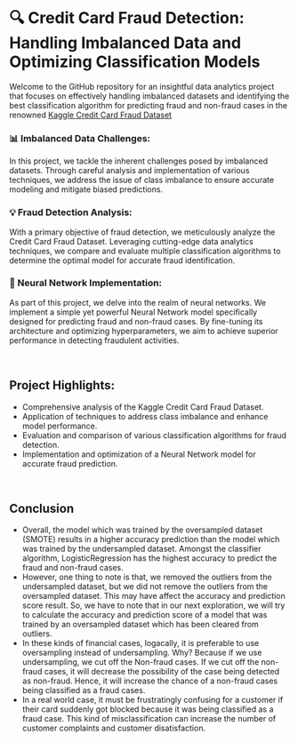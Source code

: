 # 🔍 Credit Card Fraud Detection: Handling Imbalanced Data and Optimizing Classification Models

Welcome to the GitHub repository for an insightful data analytics project that focuses on effectively handling imbalanced datasets and identifying the best classification algorithm for predicting fraud and non-fraud cases in the renowned [Kaggle Credit Card Fraud Dataset](https://www.kaggle.com/datasets/mlg-ulb/creditcardfraud)

### 📊 Imbalanced Data Challenges:
In this project, we tackle the inherent challenges posed by imbalanced datasets. Through careful analysis and implementation of various techniques, we address the issue of class imbalance to ensure accurate modeling and mitigate biased predictions.

### 💡 Fraud Detection Analysis:
With a primary objective of fraud detection, we meticulously analyze the Credit Card Fraud Dataset. Leveraging cutting-edge data analytics techniques, we compare and evaluate multiple classification algorithms to determine the optimal model for accurate fraud identification.

### 🧠 Neural Network Implementation:
As part of this project, we delve into the realm of neural networks. We implement a simple yet powerful Neural Network model specifically designed for predicting fraud and non-fraud cases. By fine-tuning its architecture and optimizing hyperparameters, we aim to achieve superior performance in detecting fraudulent activities.

&nbsp;

## Project Highlights:

* Comprehensive analysis of the Kaggle Credit Card Fraud Dataset.
* Application of techniques to address class imbalance and enhance model performance.
* Evaluation and comparison of various classification algorithms for fraud detection.
* Implementation and optimization of a Neural Network model for accurate fraud prediction.

&nbsp;

## Conclusion
* Overall, the model which was trained by the oversampled dataset (SMOTE) results in a higher accuracy prediction than the model which was trained by the undersampled dataset. Amongst the classifier algorithm, LogisticRegression has the highest accuracy to predict the fraud and non-fraud cases.
* However, one thing to note is that, we removed the outliers from the undersampled dataset, but we did not remove the outliers from the oversampled dataset. This may have affect the accuracy and prediction score result. So, we have to note that in our next exploration, we will try to calculate the accuracy and prediction score of a model that was trained by an oversampled dataset which has been cleared from outliers.
* In these kinds of financial cases, logacally, it is preferable to use oversampling instead of undersampling. Why? Because if we use undersampling, we cut off the Non-fraud cases. If we cut off the non-fraud cases, it will decrease the possibility of the case being detected as non-fraud. Hence, it will increase the chance of a non-fraud cases being classified as a fraud cases.
* In a real world case, it must be frustratingly confusing for a customer if their card suddenly got blocked because it was being classified as a fraud case. This kind of misclassification can increase the number of customer complaints and customer disatisfaction.
